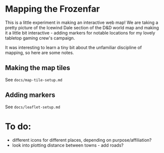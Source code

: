 # Mapping the Frozenfar

This is a little experiment in making an interactive web map! We are taking a pretty picture of the Icewind Dale section of the D&D world map and making it a little bit interactive - adding markers for notable locations for my lovely tabletop gaming crew's campaign.

It was interesting to learn a tiny bit about the unfamiliar discipline of mapping, so here are some notes.

## Making the map tiles

See `docs/map-tile-setup.md`

## Adding markers

See `docs/leaflet-setup.md`

# To do:

- different icons for different places, depending on purpose/affiliation?
- look into plotting distance between towns - add roads?
